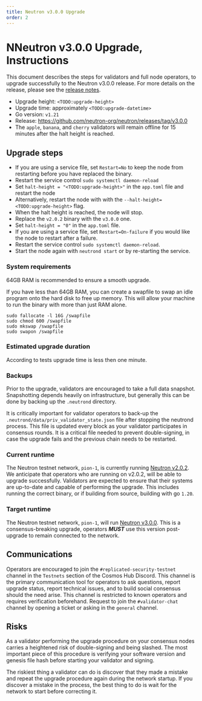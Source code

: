 ```yaml
---
title: Neutron v3.0.0 Upgrade
order: 2
---
```

<!-- markdown-link-check-disable -->

# NNeutron v3.0.0 Upgrade, Instructions


This document describes the steps for validators and full node operators, to upgrade successfully to the Neutron v3.0.0 release. For more details on the release, please see the [release notes](https://github.com/neutron-org/neutron/releases/tag/v3.0.0).

* Upgrade height: `<TODO:upgrade-height>`
* Upgrade time: approximately `<TODO:upgrade-datetime>`
* Go version: `v1.21`
* Release: https://github.com/neutron-org/neutron/releases/tag/v3.0.0
* The `apple`, `banana`, and `cherry` validators will remain offline for 15 minutes after the halt height is reached.

## Upgrade steps

* If you are using a service file, set `Restart=No` to keep the node from restarting before you have replaced the binary.
* Restart the service control `sudo systemctl daemon-reload`
* Set `halt-height = "<TODO:upgrade-height>"` in the `app.toml` file and restart the node
* Alternatively, restart the node with with the `--halt-height=<TODO:upgrade-height>` flag.
* When the halt height is reached, the node will stop.
* Replace the `v2.0.2` binary with the `v3.0.0` one.
* Set `halt-height = "0"` in the `app.toml` file.
* If you are using a service file, set `Restart=On-failure` if you would like the node to restart after a failure.
* Restart the service control `sudo systemctl daemon-reload`.
* Start the node again with `neutrond start` or by re-starting the service.

### System requirements

64GB RAM is recommended to ensure a smooth upgrade.

If you have less than 64GB RAM, you can create a swapfile to swap an idle program onto the hard disk to free up memory. This will allow your machine to run the binary with more than just RAM alone.

```shell
sudo fallocate -l 16G /swapfile
sudo chmod 600 /swapfile
sudo mkswap /swapfile
sudo swapon /swapfile
```

### Estimated upgrade duration

According to tests upgrade time is less then one minute.

### Backups

Prior to the upgrade, validators are encouraged to take a full data snapshot. Snapshotting depends heavily on infrastructure, but generally this can be done by backing up the `.neutrond` directory.

It is critically important for validator operators to back-up the `.neutrond/data/priv_validator_state.json` file after stopping the neutrond process. This file is updated every block as your validator participates in consensus rounds. It is a critical file needed to prevent double-signing, in case the upgrade fails and the previous chain needs to be restarted.

### Current runtime

The Neutron testnet network, `pion-1`, is currently running [Neutron v2.0.2](https://github.com/neutron-org/neutron/releases/tag/v2.0.2). We anticipate that operators who are running on v2.0.2, will be able to upgrade successfully. Validators are expected to ensure that their systems are up-to-date and capable of performing the upgrade. This includes running the correct binary, or if building from source, building with go `1.20`.

### Target runtime

The Neutron testnet network, `pion-1`, will run [Neutron v3.0.0](https://github.com/neutron-org/neutron/releases/tag/v3.0.0). This is a consensus-breaking upgrade, operators _**MUST**_ use this version post-upgrade to remain connected to the network.

## Communications

Operators are encouraged to join the `#replicated-security-testnet` channel in the `Testnets` section of the Cosmos Hub Discord. This channel is the primary communication tool for operators to ask questions, report upgrade status, report technical issues, and to build social consensus should the need arise. This channel is restricted to known operators and requires verification beforehand. Request to join the `#validator-chat` channel by opening a ticket or asking in the `general` channel.

## Risks

As a validator performing the upgrade procedure on your consensus nodes carries a heightened risk of double-signing and being slashed. The most important piece of this procedure is verifying your software version and genesis file hash before starting your validator and signing.

The riskiest thing a validator can do is discover that they made a mistake and repeat the upgrade procedure again during the network startup. If you discover a mistake in the process, the best thing to do is wait for the network to start before correcting it.

<!-- markdown-link-check-enable -->
